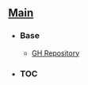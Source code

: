 ## **[Main](https://github.com/trimstray/the-practical-linux-hardening-guide/wiki)**

* ### Base
  * [GH Repository](https://github.com/trimstray/the-practical-linux-hardening-guide/wiki)

* ### TOC